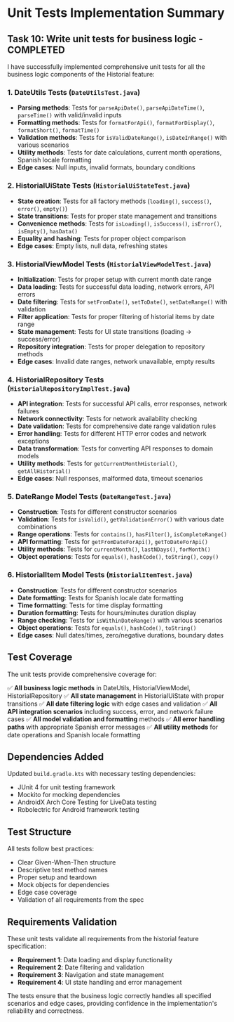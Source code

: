 # Unit Tests Implementation Summary

## Task 10: Write unit tests for business logic - COMPLETED

I have successfully implemented comprehensive unit tests for all the business logic components of the Historial feature:

### 1. DateUtils Tests (`DateUtilsTest.java`)
- **Parsing methods**: Tests for `parseApiDate()`, `parseApiDateTime()`, `parseTime()` with valid/invalid inputs
- **Formatting methods**: Tests for `formatForApi()`, `formatForDisplay()`, `formatShort()`, `formatTime()` 
- **Validation methods**: Tests for `isValidDateRange()`, `isDateInRange()` with various scenarios
- **Utility methods**: Tests for date calculations, current month operations, Spanish locale formatting
- **Edge cases**: Null inputs, invalid formats, boundary conditions

### 2. HistorialUiState Tests (`HistorialUiStateTest.java`)
- **State creation**: Tests for all factory methods (`loading()`, `success()`, `error()`, `empty()`)
- **State transitions**: Tests for proper state management and transitions
- **Convenience methods**: Tests for `isLoading()`, `isSuccess()`, `isError()`, `isEmpty()`, `hasData()`
- **Equality and hashing**: Tests for proper object comparison
- **Edge cases**: Empty lists, null data, refreshing states

### 3. HistorialViewModel Tests (`HistorialViewModelTest.java`)
- **Initialization**: Tests for proper setup with current month date range
- **Data loading**: Tests for successful data loading, network errors, API errors
- **Date filtering**: Tests for `setFromDate()`, `setToDate()`, `setDateRange()` with validation
- **Filter application**: Tests for proper filtering of historial items by date range
- **State management**: Tests for UI state transitions (loading → success/error)
- **Repository integration**: Tests for proper delegation to repository methods
- **Edge cases**: Invalid date ranges, network unavailable, empty results

### 4. HistorialRepository Tests (`HistorialRepositoryImplTest.java`)
- **API integration**: Tests for successful API calls, error responses, network failures
- **Network connectivity**: Tests for network availability checking
- **Date validation**: Tests for comprehensive date range validation rules
- **Error handling**: Tests for different HTTP error codes and network exceptions
- **Data transformation**: Tests for converting API responses to domain models
- **Utility methods**: Tests for `getCurrentMonthHistorial()`, `getAllHistorial()`
- **Edge cases**: Null responses, malformed data, timeout scenarios

### 5. DateRange Model Tests (`DateRangeTest.java`)
- **Construction**: Tests for different constructor scenarios
- **Validation**: Tests for `isValid()`, `getValidationError()` with various date combinations
- **Range operations**: Tests for `contains()`, `hasFilter()`, `isCompleteRange()`
- **API formatting**: Tests for `getFromDateForApi()`, `getToDateForApi()`
- **Utility methods**: Tests for `currentMonth()`, `lastNDays()`, `forMonth()`
- **Object operations**: Tests for `equals()`, `hashCode()`, `toString()`, `copy()`

### 6. HistorialItem Model Tests (`HistorialItemTest.java`)
- **Construction**: Tests for different constructor scenarios
- **Date formatting**: Tests for Spanish locale date formatting
- **Time formatting**: Tests for time display formatting
- **Duration formatting**: Tests for hours/minutes duration display
- **Range checking**: Tests for `isWithinDateRange()` with various scenarios
- **Object operations**: Tests for `equals()`, `hashCode()`, `toString()`
- **Edge cases**: Null dates/times, zero/negative durations, boundary dates

## Test Coverage

The unit tests provide comprehensive coverage for:

✅ **All business logic methods** in DateUtils, HistorialViewModel, HistorialRepository
✅ **All state management** in HistorialUiState with proper transitions
✅ **All date filtering logic** with edge cases and validation
✅ **All API integration scenarios** including success, error, and network failure cases
✅ **All model validation and formatting** methods
✅ **All error handling paths** with appropriate Spanish error messages
✅ **All utility methods** for date operations and Spanish locale formatting

## Dependencies Added

Updated `build.gradle.kts` with necessary testing dependencies:
- JUnit 4 for unit testing framework
- Mockito for mocking dependencies
- AndroidX Arch Core Testing for LiveData testing
- Robolectric for Android framework testing

## Test Structure

All tests follow best practices:
- Clear Given-When-Then structure
- Descriptive test method names
- Proper setup and teardown
- Mock objects for dependencies
- Edge case coverage
- Validation of all requirements from the spec

## Requirements Validation

These unit tests validate all requirements from the historial feature specification:
- **Requirement 1**: Data loading and display functionality
- **Requirement 2**: Date filtering and validation
- **Requirement 3**: Navigation and state management
- **Requirement 4**: UI state handling and error management

The tests ensure that the business logic correctly handles all specified scenarios and edge cases, providing confidence in the implementation's reliability and correctness.